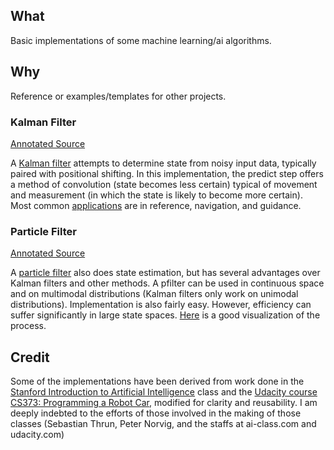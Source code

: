 ##  What

Basic implementations of some machine learning/ai algorithms.

##  Why

Reference or examples/templates for other projects.

### Kalman Filter

[Annotated Source](http://bwreilly.github.com/ai-ml/docs/kalman.html)

A [Kalman filter](https://en.wikipedia.org/wiki/Kalman_filter) attempts to determine state from noisy input data, typically paired with positional shifting. In this implementation, the predict step offers a method of convolution (state becomes less certain) typical of movement and measurement (in which the state is likely to become more certain). Most common [applications](https://en.wikipedia.org/wiki/Kalman_filter#Applications) are in reference, navigation, and guidance.

### Particle Filter

[Annotated Source](http://bwreilly.github.com/ai-ml/docs/pfilter.html)

A [particle filter](https://en.wikipedia.org/wiki/Particle_filter) also does state estimation, but has several advantages over Kalman filters and other methods. A pfilter can be used in continuous space and on multimodal distributions (Kalman filters only work on unimodal distributions). Implementation is also fairly easy. However, efficiency can suffer significantly in large state spaces. [Here](http://www.youtube.com/watch?v=4S-sx5_cmLU&feature=youtu.be&t=1m24s) is a good visualization of the process.

##  Credit

Some of the implementations have been derived from work done in the [Stanford Introduction to Artificial Intelligence](https://www.ai-class.com/) class and the [Udacity course CS373: Programming a Robot Car](http://www.udacity.com/overview/Course/cs373/), modified for clarity and reusability. I am deeply indebted to the efforts of those involved in the making of those classes (Sebastian Thrun, Peter Norvig, and the staffs at ai-class.com and udacity.com)